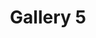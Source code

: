---
title: Gallery 5
description: Gallery 5
image: /images/gallery_05.jpg
is_video: true
video_link: https://youtu.be/TxadDzOgZD8
---
